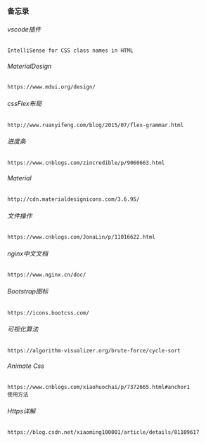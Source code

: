 ### 备忘录

###### vscode插件

```
IntelliSense for CSS class names in HTML
```

###### MaterialDesign

```
https://www.mdui.org/design/
```

###### cssFlex布局

```
http://www.ruanyifeng.com/blog/2015/07/flex-grammar.html
```

###### 进度条

```
https://www.cnblogs.com/zincredible/p/9060663.html
```

###### Material

```
http://cdn.materialdesignicons.com/3.6.95/
```

###### 文件操作

```
https://www.cnblogs.com/JonaLin/p/11016622.html
```

###### nginx中文文档

```
https://www.nginx.cn/doc/
```

###### Bootstrap图标

```
https://icons.bootcss.com/
```

###### 可视化算法

````
https://algorithm-visualizer.org/brute-force/cycle-sort
````

###### Animate Css

```
https://www.cnblogs.com/xiaohuochai/p/7372665.html#anchor1
使用方法
```

###### Https详解

```
https://blog.csdn.net/xiaoming100001/article/details/81109617
```

